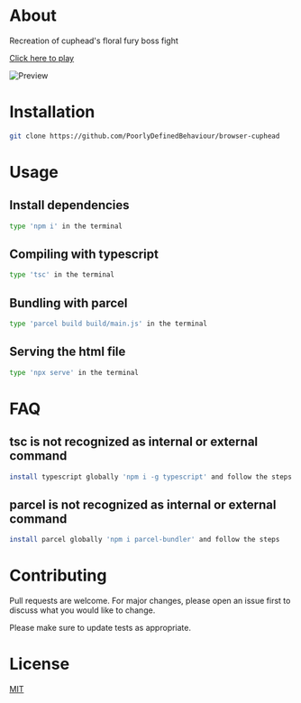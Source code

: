 # About

Recreation of cuphead's floral fury boss fight

[Click here to play](https://poorlydefinedbehaviour.github.io/browser-cuphead/)

![Preview](https://github.com/PoorlyDefinedBehaviour/cuphead-floral-fury-boss-fight/blob/master/preview/preview.gif)

# Installation

```sh
git clone https://github.com/PoorlyDefinedBehaviour/browser-cuphead
```

# Usage

## Install dependencies

```sh
type 'npm i' in the terminal
```

## Compiling with typescript

```sh
type 'tsc' in the terminal
```

## Bundling with parcel

```sh
type 'parcel build build/main.js' in the terminal
```

## Serving the html file

```sh
type 'npx serve' in the terminal
```

# FAQ

## tsc is not recognized as internal or external command

```sh
install typescript globally 'npm i -g typescript' and follow the steps
```

## parcel is not recognized as internal or external command

```sh
install parcel globally 'npm i parcel-bundler' and follow the steps
```

# Contributing

Pull requests are welcome. For major changes, please open an issue first to discuss what you would like to change.

Please make sure to update tests as appropriate.

# License

[MIT](https://choosealicense.com/licenses/mit/)

